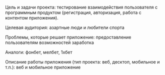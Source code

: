 Цель и задачи проекта: тестирование взаимодействия пользователя с программным продуктом (регистрация, авторизация, работа с контентом приложения).

Целевая аудитория: азартные люди и любители спорта

Проблемы, которые решает приложение: предоставление пользователям возможностей заработка

Аналоги: фонбет, мелбет, 1хбет

Описание работы приложения (тип проекта: веб, десктоп, мобильное и т.п.): веб и мобильное приложение